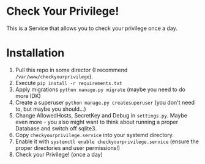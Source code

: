 Check Your Privilege!
====
This is a Service that allows you to check your privilege once a day.

# Installation
1. Pull this repo in some director (I recommend `/var/www/checkyourprivilege`).
2. Execute `pip install -r requirements.txt`
3. Apply migrations `python manage.py migrate` (maybe you need to do more IDK)
3. Create a superuser `python manage.py createsuperuser` (you don't need to, but maybe you should...)
3. Change AllowedHosts, SecretKey and Debug in `settings.py`. Maybe even more - you also might want to think about running a proper Database and switch off sqlite3.
3. Copy `checkyourprivilege.service` into your systemd directory.
4. Enable it with `systemctl enable checkyourprivilege.service` (ensure the proper directories and user permissions!)
5. Check your Privilege! (once a day)

